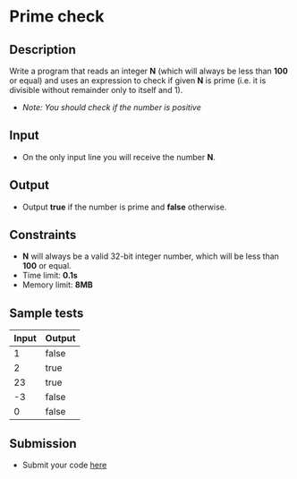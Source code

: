 # Prime check

## Description
Write a program that reads an integer **N** (which will always be less than **100** or equal) and uses an expression to check if given **N** is prime (i.e. it is divisible without remainder only to itself and 1).
  - _Note: You should check if the number is positive_

## Input
- On the only input line you will receive the number **N**.

## Output
- Output **true** if the number is prime and **false** otherwise.

## Constraints
- **N** will always be a valid 32-bit integer number, which will be less than **100** or equal.
- Time limit: **0.1s**
- Memory limit: **8MB**

## Sample tests

|     Input      |     Output     |
|----------------|----------------|
| 1              | false          |
| 2              | true           |
| 23             | true           |
| -3             | false          |
| 0              | false          |

## Submission
- Submit your code [here](http://bgcoder.com/Contests/Compete/Index/310#7)
